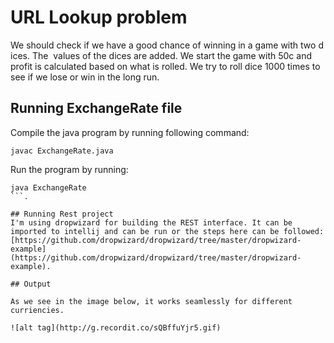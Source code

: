 # URL Lookup problem     

We should check if we have a good chance of winning in a game with two dices. The 
values of the dices are added. We start the game with 50c and profit is calculated based on what is rolled. We try to roll dice 1000 times to see if we lose or win in the long run. 
   
## Running ExchangeRate file    
Compile the java program by running following command:
```
javac ExchangeRate.java
```   

Run the program by running:
```
java ExchangeRate
```.    

## Running Rest project 
I'm using dropwizard for building the REST interface. It can be imported to intellij and can be run or the steps here can be followed: [https://github.com/dropwizard/dropwizard/tree/master/dropwizard-example](https://github.com/dropwizard/dropwizard/tree/master/dropwizard-example).      

## Output     

As we see in the image below, it works seamlessly for different curriencies.         

![alt tag](http://g.recordit.co/sQBffuYjr5.gif)  

